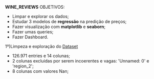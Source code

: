 **WINE_REVIEWS**
OBJETIVOS: 
- Limpar e explorar os dados;
- Estudar 3 modelos de **regressão** na predição de preços;
- Fazer visualização com **matplotlib** e **seaborn**;
- Fazer umas queries;
- Fazer Dashboard.

1º)Limpeza e exploração do [Dataset](https://kaggle.com/datasets/08c2a76bab1d8480a85869f114c7d9bc4f08bd977c705fec41e8840dc82bb60a)
  - 126.971 entries e 14 colunas;
  - 2 colunas excluidas por serem incoerentes e vagas: 'Unnamed: 0' e 'region_2';
  - 8 colunas com valores Nan;
    
